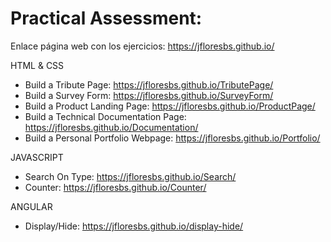 # Practical Assessment:

Enlace página web con los ejercicios: https://jfloresbs.github.io/

HTML & CSS
  - Build a Tribute Page: https://jfloresbs.github.io/TributePage/
  - Build a Survey Form: https://jfloresbs.github.io/SurveyForm/
  - Build a Product Landing Page: https://jfloresbs.github.io/ProductPage/
  - Build a Technical Documentation Page: https://jfloresbs.github.io/Documentation/
  - Build a Personal Portfolio Webpage: https://jfloresbs.github.io/Portfolio/

JAVASCRIPT
  - Search On Type: https://jfloresbs.github.io/Search/
  - Counter: https://jfloresbs.github.io/Counter/

ANGULAR
  - Display/Hide: https://jfloresbs.github.io/display-hide/
